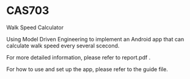# CAS703
Walk Speed Calculator

Using Model Driven Engineering to implement an Android app that can calculate walk speed every several scecond.

For more detailed information, please refer to report.pdf .

For how to use and set up the app, please refer to the guide file.
